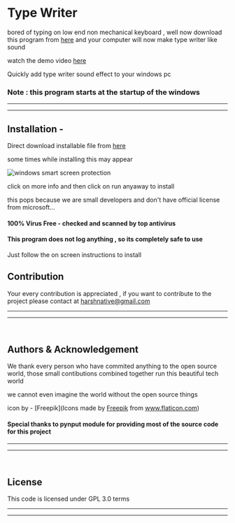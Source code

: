 # Type Writer

bored of typing on low end non mechanical keyboard , well now download this program from [here](https://drive.google.com/uc?export=download&id=1iGDC-_PtT63aQUB1bN_yJB6gHCsJJY1n) and your computer will now make type writer like sound

watch the demo video [here](https://youtu.be/EgCgBd4HGoA)

Quickly add type writer sound effect to your windows pc

### Note : this program starts at the startup of the windows 

***
***


## Installation -

Direct download installable file from [here](https://drive.google.com/uc?export=download&id=1iGDC-_PtT63aQUB1bN_yJB6gHCsJJY1n)

some times while installing this may appear

![windows smart screen protection](https://github.com/[harshnative]/[type-writer]/blob/[master]/setup1.jpg?raw=true)

click on more info and then click on run anyaway to install

this pops because we are small developers and don't have official license from microsoft...

#### 100% Virus Free - checked and scanned by top antivirus
#### This program does not log anything , so its completely safe to use

Just follow the on screen instructions to install


## Contribution
Your every contribution is appreciated , if you want to contribute to the project please contact at harshnative@gmail.com

***
***

&nbsp;
## Authors & Acknowledgement
We thank every person who have commited anything to the open source world, those small contibutions combined together run this beautiful tech world

we cannot even imagine the world without the open source things

icon by - [Freepik](Icons made by <a href="https://www.flaticon.com/authors/freepik" title="Freepik">Freepik</a> from <a href="https://www.flaticon.com/" title="Flaticon"> www.flaticon.com</a>)


#### Special thanks to pynput module for providing most of the source code for this project

***
***

&nbsp;
## License
This code is licensed under GPL 3.0 terms 

***
***
